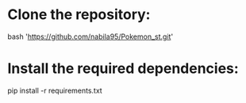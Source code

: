 # Clone the repository:
bash 'https://github.com/nabila95/Pokemon_st.git'

# Install the required dependencies:
pip install -r requirements.txt


